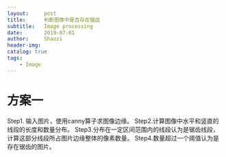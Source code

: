 ```yaml
---
layout:     post
title:      判断图像中是否存在锯齿
subtitle:   Image processing
date:       2019-07-01
author:     Shaozi
header-img: 
catalog: true
tags:
    - Image
---
```


 
# 方案一
Step1. 输入图片，使用canny算子求图像边缘。
Step2.计算图像中水平和竖直的线段的长度和数量分布。
Step3.分布在一定区间范围内的线段认为是锯齿线段，计算这部分线段所占图片边缘整体的像素数量。
Step4.数量超过一个阈值认为是存在锯齿的图片。